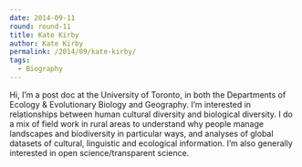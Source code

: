 ```yaml
---
date: 2014-09-11
round: round-11
title: Kate Kirby
author: Kate Kirby
permalink: /2014/09/kate-kirby/
tags:
  - Biography
---
```

Hi, I&#8217;m a post doc at the University of Toronto, in both the Departments of Ecology & Evolutionary Biology and Geography. I&#8217;m interested in relationships between human cultural diversity and biological diversity. I do a mix of field work in rural areas to understand why people manage landscapes and biodiversity in particular ways, and analyses of global datasets of cultural, linguistic and ecological information. I&#8217;m also generally interested in open science/transparent science.
